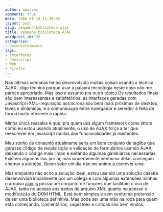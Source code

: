 ```yaml
---
author: mgalves
comments: true
date: 2006-01-10 11:39:02
layout: post
slug: pequena-biblioteca-ajax
title: Pequena biblioteca AJAX
wordpress_id: 32
categories:
- Desenvolvimento
tags:
- Interfaces
- Javascript
- Web
- Firefox
---
```


Nas últimas semanas tenho desenvolvido muitas coisas usando  a técnica AJAX...digo técnica porque usar a palavra tecnologia neste caso não me parece apropriado. Mas isso é assunto pra outro tópico.Os resultados finais são bem interessantes e satisfatórios: as interfaces geradas com Javascript+XML+requisição assíncrona são bem mais próximas de desktop, leves e dinâmicas, e a comunicaçao entre navegador e servidor é feita de forma muito eficiente e rápida.

Minha única ressalva é que, pra quem usa algum framework como struts como eu estou usando atualmente, o uso de AJAX força a ter que reescrever em javascript muitas das funcionalidades já existentes.

Meu sonho de consumo atualmente seria um bom conjunto de taglibs que gerasse código de requisisição e validação de formulários usando AJAX, deixando o código mais limpo e evitando algumas gambiarras necessárias. Existem algumas libs por aí, mas sinceramente nenhuma delas conseguiu chamar a atenção. Quem sabe um dia não me animo a escrever uma.

Mas enquanto não acho a solução ideal, estou usando uma solução caseira desenvolvida inicialmente por um colega e com algumas extensões minhas: o arquivo [ajax.js](http://www.ic.unicamp.br/%7Era992237/ajax.js) possui um conjunto de funções que facilitam o uso de AJAX, tanto no acesso aos dados do arquivo XML quanto no acesso e modificação do DOM HTML. Está bem simples e sem nenhuma pretensão de ser uma biblioteca definitiva. Mas pode ser uma mão na roda para quem está começando. Comentários, sugestões e críticas são bem vindos.
